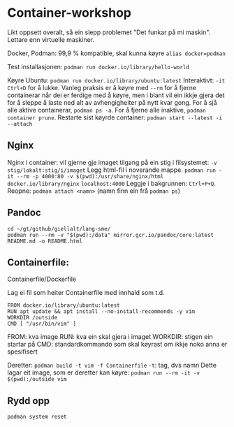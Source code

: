 # Container-workshop
Likt oppsett overalt, så ein slepp problemet "Det funkar på mi maskin". Lettare enn virtuelle maskiner.

Docker, Podman: 99,9 % kompatible, skal kunna køyre `alias docker=podman`

Test installasjonen: `podman run docker.io/library/hello-world`

Køyre Ubuntu: `podman run docker.io/library/ubuntu:latest`
Interaktivt: `-it`
`Ctrl+D` for å lukke.
Vanleg praksis er å køyre med `--rm` for å fjerne containerar når dei er ferdige med å køyre, men i blant vil ein ikkje gjera det for å sleppe å laste ned alt av avhengigheiter på nytt kvar gong. For å sjå alle aktive containerar, `podman ps -a`. For å fjerne alle inaktive, `podman container prune`.
Restarte sist køyrde container: `podman start --latest -i --attach`

## Nginx
Nginx i container: vil gjerne gje imaget tilgang på ein stig i filsystemet: `-v stig/lokalt:stig/i/imaget`
Legg html-fil i noverande mappe.
`podman run -it --rm -p 4000:80 -v $(pwd):/usr/share/nginx/html docker.io/library/nginx`
`localhost:4000`
Leggje i bakgrunnen: `Ctrl+P+Q`. Reopne: `podman attach <namn>` (namn finn ein frå `podman ps`)


## Pandoc
```
cd ~/gt/github/giellalt/lang-sme/
podman run --rm -v "$(pwd):/data" mirror.gcr.io/pandoc/core:latest README.md -o README.html
```

## Containerfile:
Containerfile/Dockerfile

Lag ei fil som heiter Containerfile med innhald som t.d.
```
FROM docker.io/library/ubuntu:latest
RUN apt update && apt install --no-install-recommends -y vim
WORKDIR /outside
CMD [ "/usr/bin/vim" ]
```
FROM: kva image
RUN: kva ein skal gjera i imaget
WORKDIR: stigen ein startar på
CMD: standardkommando som skal køyrast om ikkje noko anna er spesifisert

Deretter: `podman build -t vim -f Containerfile`
`-t`: tag, dvs namn
Dette lagar eit image, som er deretter kan køyre: `podman run --rm -it -v $(pwd):/outside vim`

## Rydd opp
`podman system reset`
